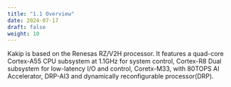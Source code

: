 ```yaml
---
title: "1.1 Overview"
date: 2024-07-17
draft: false
weight: 10
---
```


Kakip is based on the Renesas RZ/V2H processor. It features a quad-core Cortex-A55 CPU subsystem at 1.1GHz for system control, Cortex-R8 Dual subsystem for low-latency I/O and control, Coretx-M33, with 80TOPS AI Accelerator, DRP-AI3 and dynamically reconfigurable processor(DRP).
